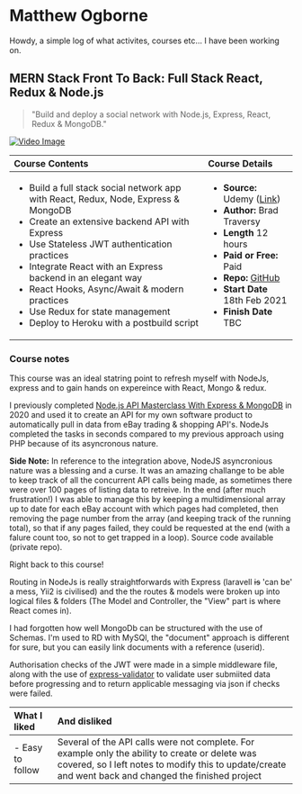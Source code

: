 # Matthew Ogborne

Howdy, a simple log of what activites, courses etc...  I have been working on.

## MERN Stack Front To Back: Full Stack React, Redux & Node.js
> "Build and deploy a social network with Node.js, Express, React, Redux & MongoDB."

[![Video Image](https://img-c.udemycdn.com/course/240x135/1646980_23f7_2.jpg)](
https://www.udemy.com/course/mern-stack-front-to-back/)



| Course Contents       | Course Details|
|:------------- |:-------------|
| <ul><li>Build a full stack social network app with React, Redux, Node, Express & MongoDB</li><li>Create an extensive backend API with Express</li><li>Use Stateless JWT authentication practices</li><li>Integrate React with an Express backend in an elegant way</li><li>React Hooks, Async/Await & modern practices</li><li>Use Redux for state management</li><li>Deploy to Heroku with a postbuild script</li></ul>| <ul><li>**Source:** Udemy ([Link](https://www.udemy.com/course/mern-stack-front-to-back/))</li><li>**Author:** Brad Traversy</li><li>**Length** 12 hours</li><li>**Paid or Free:** Paid</li><li>**Repo:** [GitHub](https://github.com/moggiex/devconnector_2.0)</li><li>**Start Date** 18th Feb 2021</li><li>**Finish Date** TBC</li></ul> |

### Course notes
This course was an ideal statring point to refresh myself with NodeJs, express and to gain hands on expereince with React, Mongo & redux. 

I previously completed [Node.js API Masterclass With Express & MongoDB](https://www.udemy.com/course/nodejs-api-masterclass/) in 2020 and used it to create an API for my own software product to automatically pull in data from eBay trading & shopping API's. NodeJs completed the tasks in seconds compared to my previous approach using PHP because of its asyncronous nature.

**Side Note:** In reference to the integration above, NodeJS asyncronious nature was a blessing and a curse. It was an amazing challange to be able to keep track of all the concurrent API calls being made, as sometimes there were over 100 pages of listing data to retreive. In the end (after much frustration!) I was able to manage this by keeping a multidimensional array up to date for each eBay account with which pages had completed, then removing the page number from the array (and keeping track of the running total), so that if any pages failed, they could be requested at the end (with a falure count too, so not to get trapped in a loop). Source code available (private repo).

Right back to this course!

Routing in NodeJs is really straightforwards with Express (laravell ~~is~~ 'can be' a mess, Yii2 is civilised) and the the routes & models were broken up into logical files & folders (The Model and Controller, the "View" part is where React comes in). 

I had forgotten how well MongoDb can be structured with the use of Schemas. I'm used to RD with MySQl, the "document" approach is different for sure, but you can easily link documents with a reference (userid).

Authorisation checks of the JWT were made in a simple middleware file, along with the use of [express-validator](https://www.npmjs.com/package/express-validator) to validate user submiited data before progressing and to return applicable messaging via json if checks were failed.


| What I liked | And disliked  |
|:------------- |:-------------|
| - Easy to follow |  Several of the API calls were not complete. For example only the ability to create or delete was covered, so I left notes to modify this to update/create and went back and changed the finished project|


